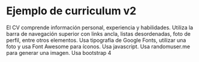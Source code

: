# Ejemplo de curriculum v2

El CV comprende información personal, experiencia y habilidades.
Utiliza la barra de navegación superior con links ancla, listas desordenadas, foto de perfil, entre otros elementos.
Usa tipografía de Google Fonts, utilizar una foto y usa Font Awesome para íconos.
Usa javascript.
Usa randomuser.me para generar una imagen.
Usa bootstrap 4
